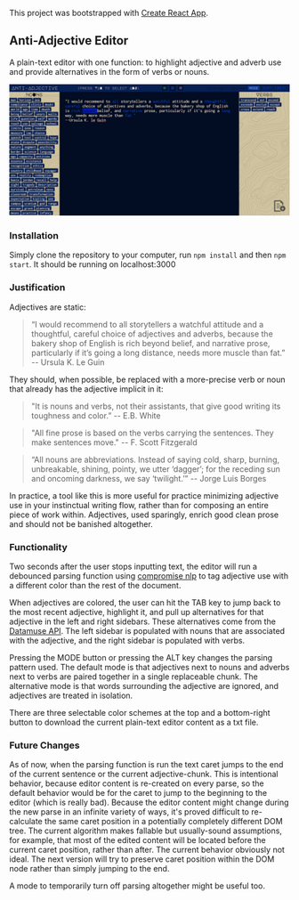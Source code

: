 This project was bootstrapped with [Create React App](https://github.com/facebook/create-react-app).

## Anti-Adjective Editor

A plain-text editor with one function: to highlight adjective and adverb use and provide alternatives in the form of verbs or nouns.

![Screenshot](src/assets/readme_screenshot.png)

### Installation

Simply clone the repository to your computer, run `npm install` and then `npm start`. It should be running on localhost:3000

### Justification

Adjectives are static:

> “I would recommend to all storytellers a watchful attitude and a thoughtful, careful choice of adjectives and adverbs,
> because the bakery shop of English is rich beyond belief, and narrative prose, particularly if it’s going a long distance,
> needs more muscle than fat.”
> -- Ursula K. Le Guin

They should, when possible, be replaced with a more-precise verb or noun that already has the adjective implicit in it:

> "It is nouns and verbs, not their assistants, that give good writing its toughness and color.”
> -- E.B. White

> "All fine prose is based on the verbs carrying the sentences. They make sentences move."
> -- F. Scott Fitzgerald

> “All nouns are abbreviations. Instead of saying cold, sharp, burning, unbreakable, shining, pointy,
> we utter ‘dagger’; for the receding sun and oncoming darkness, we say ‘twilight.’”
> -- Jorge Luis Borges

In practice, a tool like this is more useful for practice minimizing adjective use in your instinctual writing flow, rather than for composing an entire piece of work within. Adjectives, used sparingly, enrich good clean prose and should not be banished altogether.

### Functionality

Two seconds after the user stops inputting text, the editor will run a debounced parsing function using [compromise nlp](https://github.com/spencermountain/compromise) to tag adjective use with a different color than the rest of the document.

When adjectives are colored, the user can hit the TAB key to jump back to the most recent adjective, highlight it, and pull up alternatives for that adjective in the left and right sidebars. These alternatives come from the [Datamuse API](https://www.datamuse.com/api/). The left sidebar is populated with nouns that are associated with the adjective, and the right sidebar is populated with verbs.

Pressing the MODE button or pressing the ALT key changes the parsing pattern used. The default mode is that adjectives next to nouns and adverbs next to verbs are paired together in a single replaceable chunk. The alternative mode is that words surrounding the adjective are ignored, and adjectives are treated in isolation.

There are three selectable color schemes at the top and a bottom-right button to download the current plain-text editor content as a txt file.

### Future Changes

As of now, when the parsing function is run the text caret jumps to the end of the current sentence or the current adjective-chunk. This is intentional behavior, because editor content is re-created on every parse, so the default behavior would be for the caret to jump to the beginning to the editor (which is really bad). Because the editor content might change during the new parse in an infinite variety of ways, it's proved difficult to re-calculate the same caret position in a potentially completely different DOM tree. The current algorithm makes fallable but usually-sound assumptions, for example, that most of the edited content will be located before the current caret position, rather than after. The current behavior obviously not ideal. The next version will try to preserve caret position within the DOM node rather than simply jumping to the end.

A mode to temporarily turn off parsing altogether might be useful too.
